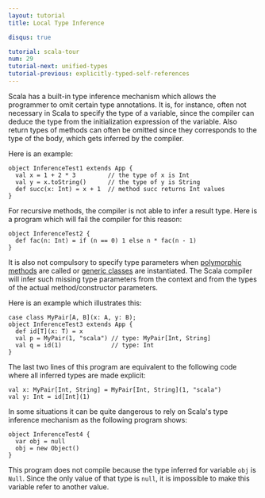 ```yaml
---
layout: tutorial
title: Local Type Inference

disqus: true

tutorial: scala-tour
num: 29
tutorial-next: unified-types
tutorial-previous: explicitly-typed-self-references
---
```

Scala has a built-in type inference mechanism which allows the programmer to omit certain type annotations. It is, for instance, often not necessary in Scala to specify the type of a variable, since the compiler can deduce the type from the initialization expression of the variable. Also return types of methods can often be omitted since they corresponds to the type of the body, which gets inferred by the compiler.

Here is an example:

    object InferenceTest1 extends App {
      val x = 1 + 2 * 3         // the type of x is Int
      val y = x.toString()      // the type of y is String
      def succ(x: Int) = x + 1  // method succ returns Int values
    }

For recursive methods, the compiler is not able to infer a result type. Here is a program which will fail the compiler for this reason:

    object InferenceTest2 {
      def fac(n: Int) = if (n == 0) 1 else n * fac(n - 1)
    }

It is also not compulsory to specify type parameters when [polymorphic methods](polymorphic-methods.html) are called or [generic classes](generic-classes.html) are instantiated. The Scala compiler will infer such missing type parameters from the context and from the types of the actual method/constructor parameters.

Here is an example which illustrates this:

    case class MyPair[A, B](x: A, y: B);
    object InferenceTest3 extends App {
      def id[T](x: T) = x
      val p = MyPair(1, "scala") // type: MyPair[Int, String]
      val q = id(1)              // type: Int
    }

The last two lines of this program are equivalent to the following code where all inferred types are made explicit:

    val x: MyPair[Int, String] = MyPair[Int, String](1, "scala")
    val y: Int = id[Int](1)

In some situations it can be quite dangerous to rely on Scala's type inference mechanism as the following program shows:

    object InferenceTest4 {
      var obj = null
      obj = new Object()
    }

This program does not compile because the type inferred for variable `obj` is `Null`. Since the only value of that type is `null`, it is impossible to make this variable refer to another value.

